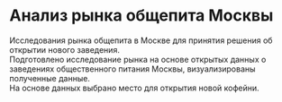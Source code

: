 # Анализ рынка общепита Москвы
Исследования рынка общепита в Москве для принятия решения об открытии нового заведения. <br>
Подготовлено исследование рынка на основе открытых данных о заведениях общественного питания Москвы, визуализированы полученные данные. <br>
На основе данных выбрано место для открытия новой кофейни. <br>
